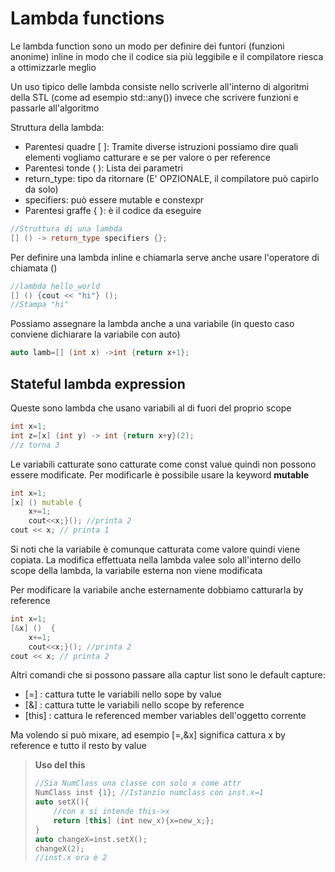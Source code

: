  # Lambda functions

Le lambda function sono un modo per definire dei funtori (funzioni anonime) inline in modo che il codice sia più leggibile e il compilatore riesca a ottimizzarle meglio

Un uso tipico delle lambda consiste nello scriverle all'interno di algoritmi della STL (come ad esempio std::any()) invece che scrivere funzioni e passarle all'algoritmo

Struttura della lambda:

- Parentesi quadre [ ]: Tramite diverse istruzioni possiamo dire quali elementi vogliamo catturare e se per valore o per reference
- Parentesi tonde ( ): Lista dei parametri
- return_type: tipo da ritornare (E' OPZIONALE, il compilatore può capirlo da solo)
- specifiers: può essere mutable e constexpr
- Parentesi graffe { }: è il codice da eseguire

```cpp
//Struttura di una lambda
[] () -> return_type specifiers {};
```

Per definire una lambda inline e chiamarla serve anche usare l'operatore di chiamata ()

```cpp
//lambda hello_world
[] () {cout << "hi"} ();
//Stampa "hi"
```

Possiamo assegnare la lambda anche a una variabile (in questo caso conviene dichiarare la variabile con auto)

```cpp
auto lamb=[] (int x) ->int {return x+1};
```

## Stateful lambda expression

Queste sono lambda che usano variabili al di fuori del proprio scope

```cpp
int x=1;
int z=[x] (int y) -> int {return x+y}(2);
//z torna 3
```

Le variabili catturate sono catturate come const value quindi non possono essere modificate. Per modificarle è possibile usare la keyword **mutable**

```cpp
int x=1;
[x] () mutable {
    x+=1;
    cout<<x;}(); //printa 2
cout << x; // printa 1
```

Si noti che la variabile è comunque catturata come valore quindi viene copiata. La modifica effettuata nella lambda valee solo all'interno dello scope della lambda, la variabile esterna non viene modificata

Per modificare la variabile anche esternamente dobbiamo catturarla by reference

```cpp
int x=1;
[&x] ()  {
    x+=1;
    cout<<x;}(); //printa 2
cout << x; // printa 2
```

Altri comandi che si possono passare alla captur list sono le default capture:

- [=] : cattura tutte le variabili nello sope by value
- [&] : cattura tutte le variabili nello scope by reference
- [this] : cattura le referenced member variables dell'oggetto corrente

Ma volendo si può mixare, ad esempio [=,&x] significa cattura x by reference e tutto il resto by value

> **Uso del this**
>
> ```cpp
> //Sia NumClass una classe con solo x come attr
> NumClass inst {1}; //Istanzio numclass con inst.x=1
> auto setX(){
>     //con x si intende this->x
>     return [this] (int new_x){x=new_x;};
> }
> auto changeX=inst.setX();
> changeX(2);
> //inst.x ora è 2
> ```
